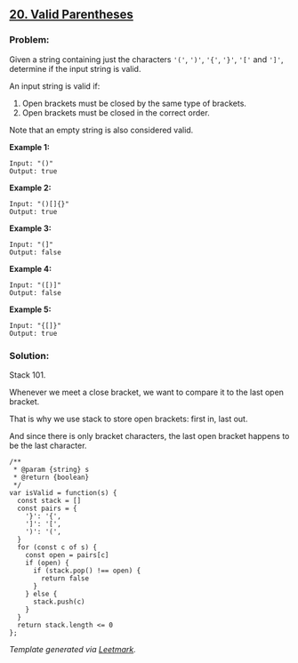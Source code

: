 ## [20. Valid Parentheses](https://leetcode.com/problems/valid-parentheses/description/)

### Problem:

Given a string containing just the characters `'('`, `')'`, `'{'`, `'}'`, `'['` and `']'`, determine if the input string is valid.

An input string is valid if:

1.  Open brackets must be closed by the same type of brackets.
2.  Open brackets must be closed in the correct order.

Note that an empty string is also considered valid.

**Example 1:**

    Input: "()"
    Output: true

**Example 2:**

    Input: "()[]{}"
    Output: true

**Example 3:**

    Input: "(]"
    Output: false

**Example 4:**

    Input: "([)]"
    Output: false

**Example 5:**

    Input: "{[]}"
    Output: true

### Solution:

Stack 101.

Whenever we meet a close bracket, we want to compare it to the last open bracket.

That is why we use stack to store open brackets: first in, last out.

And since there is only bracket characters, the last open bracket happens to be the last character.

    /**
     * @param {string} s
     * @return {boolean}
     */
    var isValid = function(s) {
      const stack = []
      const pairs = {
        '}': '{',
        ']': '[',
        ')': '(',
      }
      for (const c of s) {
        const open = pairs[c]
        if (open) {
          if (stack.pop() !== open) {
            return false
          }
        } else {
          stack.push(c)
        }
      }
      return stack.length <= 0
    };

_Template generated via [Leetmark](https://github.com/crimx/crx-leetmark)._
